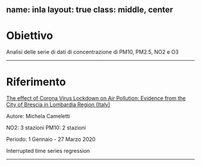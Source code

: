 name: inla
layout: true
class: middle, center
---
# Obiettivo

Analisi  delle  serie  di  dati  di  concentrazione  di  PM10,  PM2.5,  NO2  e  O3

---
# Riferimento

[The effect of Corona Virus Lockdown on Air Pollution: Evidence from the City of Brescia in Lombardia Region (Italy)](https://www.sciencedirect.com/science/article/pii/S1352231020305288)

Autore: Michela Cameletti

NO2: 3 stazioni
PM10: 2 stazioni

Periodo: 1 Gennaio - 27 Marzo 2020

Interrupted time series regression

---
